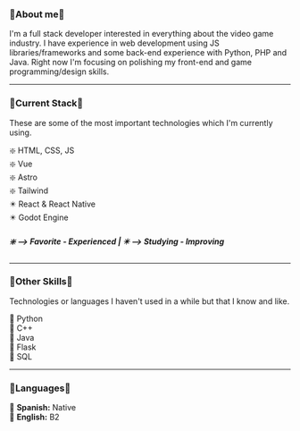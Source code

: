 ### 🔹About me🔹
I'm a full stack developer interested in everything about the video game industry. I have experience in web development using JS libraries/frameworks and some back-end experience with Python, PHP and Java. Right now I'm focusing on polishing my front-end and game programming/design skills.

---

### 🔹Current Stack🔹
These are some of the most important technologies which I'm currently using.

❇️ HTML, CSS, JS  
❇️ Vue  
❇️ Astro  
❇️ Tailwind  
✴️ React & React Native  
✴️ Godot Engine  

##### ❇️ --> Favorite - Experienced | ✴️ --> Studying - Improving

---

### 🔹Other Skills🔹
Technologies or languages I haven't used in a while but that I know and like.

🔸 Python  
🔸 C++  
🔸 Java  
🔸 Flask  
🔸 SQL  

---

### 🔹Languages🔹

🔸 **Spanish:** Native  
🔸 **English:** B2  